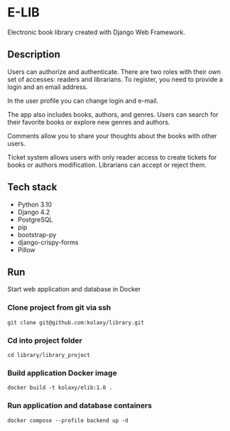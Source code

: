 # E-LIB

Electronic book library created with Django Web Framework.

## Description


Users can authorize and authenticate. There are two roles with their own set of accesses: readers and librarians. To register, you need to provide a login and an email address.

In the user profile you can change login and e-mail.

The app also includes books, authors, and genres. Users can search for their favorite books or explore new genres and authors. 

Comments allow you to share your thoughts about the books with other users.

Ticket system allows users with only reader access to create tickets for books or authors modification. Librarians can accept or reject them.


## Tech stack

- Python 3.10
- Django 4.2
- PostgreSQL
- pip
- bootstrap-py
- django-crispy-forms
- Pillow


## Run

Start web application and database in Docker

### Clone project from git via ssh

```commandline
git clone git@github.com:kolaxy/library.git
```

### Cd into project folder 

```commandline
cd library/library_project
```

### Build application Docker image 

```commandline
docker build -t kolaxy/elib:1.0 .
```

### Run application and database containers

```commandline
docker compose --profile backend up -d
```